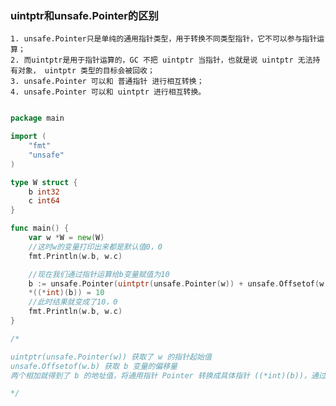 ### uintptr和unsafe.Pointer的区别
    1. unsafe.Pointer只是单纯的通用指针类型，用于转换不同类型指针，它不可以参与指针运算；
    2. 而uintptr是用于指针运算的，GC 不把 uintptr 当指针，也就是说 uintptr 无法持有对象， uintptr 类型的目标会被回收；
    3. unsafe.Pointer 可以和 普通指针 进行相互转换；
    4. unsafe.Pointer 可以和 uintptr 进行相互转换。

```go

package main

import (
	"fmt"
	"unsafe"
)

type W struct {
	b int32
	c int64
}

func main() {
	var w *W = new(W)
	//这时w的变量打印出来都是默认值0，0
	fmt.Println(w.b, w.c)

	//现在我们通过指针运算给b变量赋值为10
	b := unsafe.Pointer(uintptr(unsafe.Pointer(w)) + unsafe.Offsetof(w.b))
	*((*int)(b)) = 10
	//此时结果就变成了10，0
	fmt.Println(w.b, w.c)
}

/*

uintptr(unsafe.Pointer(w)) 获取了 w 的指针起始值
unsafe.Offsetof(w.b) 获取 b 变量的偏移量
两个相加就得到了 b 的地址值，将通用指针 Pointer 转换成具体指针 ((*int)(b))，通过 * 符号取值，然后赋值。*((*int)(b)) 相当于把 (*int)(b) 转换成 int 了，最后对变量重新赋值成 10，这样指针运算就完成了。

*/

```
